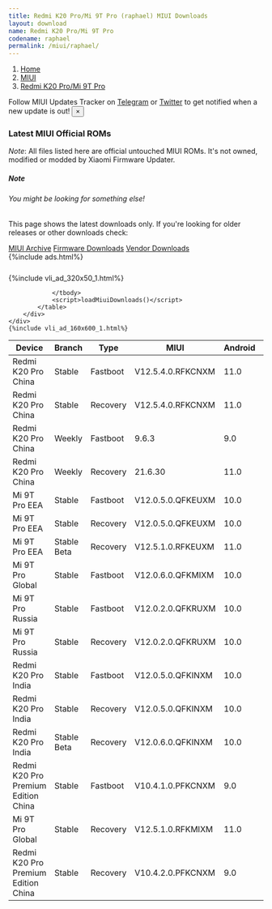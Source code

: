 ```yaml
---
title: Redmi K20 Pro/Mi 9T Pro (raphael) MIUI Downloads
layout: download
name: Redmi K20 Pro/Mi 9T Pro
codename: raphael
permalink: /miui/raphael/
---
```

<nav aria-label="breadcrumb">
    <ol class="breadcrumb">
        <li class="breadcrumb-item"><a href="/">Home</a></li>
        <li class="breadcrumb-item"><a href="/miui/">MIUI</a></li>
        <li class="breadcrumb-item active" aria-current="page"><a href="/miui/raphael/">Redmi K20 Pro/Mi 9T Pro</a></li>
    </ol>
</nav>
<div class="alert alert-primary alert-dismissible fade show" role="alert">
    Follow MIUI Updates Tracker on <a href="https://t.me/MIUIUpdatesTracker" class="alert-link">Telegram</a>
     or <a href="https://twitter.com/MiFwUpdater" class="alert-link">Twitter</a> to get notified when a new update is out!
    <button type="button" class="close" data-dismiss="alert" aria-label="Close">
        <span aria-hidden="true">&times;</span>
    </button>
</div>

### Latest MIUI Official ROMs
*Note*: All files listed here are official untouched MIUI ROMs. It's not owned, modified or modded by Xiaomi Firmware Updater.
<div class="card">
  <div class="card-body">
    <h5 class="card-title">Note</h5>
    <h6 class="card-subtitle mb-2 text-muted">You might be looking for something else!</h6>
    <p class="card-text">This page shows the latest downloads only.
     If you're looking for older releases or other downloads check:</p>
    <a href="/archive/miui/raphael/" class="card-link">MIUI Archive</a>
    <a href="/firmware/raphael/" class="card-link">Firmware Downloads</a>
    <a href="/vendor/raphael/" class="card-link">Vendor Downloads</a>
  </div>
</div>
{%include ads.html%}
<div class="row justify-content-center">
    <div class="col-10">
        <div class="table-responsive-md" style="margin-top: 25px;">
            {%include vli_ad_320x50_1.html%}
            <table id="miui" class="display dt-responsive nowrap compact table table-striped table-hover table-sm">
                <thead class="thead-dark">
                    <tr>
                        <th data-ref="device">Device</th>
                        <th data-ref="branch">Branch</th>
                        <th data-ref="type">Type</th>
                        <th data-ref="miui">MIUI</th>
                        <th data-ref="android">Android</th>
                        <th data-ref="size">Size</th>
                        <th data-ref="size">Date</th>
                        <th data-ref="link">Link</th>
                    </tr>
                </thead>
                <tbody>
                <tr><td>Redmi K20 Pro China</td><td>Stable</td><td>Fastboot</td><td>V12.5.4.0.RFKCNXM</td><td>11.0</td><td>4.0 GB</td><td>2021-05-21</td><td><a href="/miui/raphael/stable/V12.5.4.0.RFKCNXM/">Download</a></td></tr>
<tr><td>Redmi K20 Pro China</td><td>Stable</td><td>Recovery</td><td>V12.5.4.0.RFKCNXM</td><td>11.0</td><td>2.8 GB</td><td>2021-05-27</td><td><a href="/miui/raphael/stable/V12.5.4.0.RFKCNXM/">Download</a></td></tr>
<tr><td>Redmi K20 Pro China</td><td>Weekly</td><td>Fastboot</td><td>9.6.3</td><td>9.0</td><td>3.0 GB</td><td>2019-06-03</td><td><a href="/miui/raphael/weekly/9.6.3/">Download</a></td></tr>
<tr><td>Redmi K20 Pro China</td><td>Weekly</td><td>Recovery</td><td>21.6.30</td><td>11.0</td><td>2.8 GB</td><td>2021-07-01</td><td><a href="/miui/raphael/weekly/21.6.30/">Download</a></td></tr>
<tr><td>Mi 9T Pro EEA</td><td>Stable</td><td>Fastboot</td><td>V12.0.5.0.QFKEUXM</td><td>10.0</td><td>3.1 GB</td><td>2021-04-14</td><td><a href="/miui/raphael/stable/V12.0.5.0.QFKEUXM/">Download</a></td></tr>
<tr><td>Mi 9T Pro EEA</td><td>Stable</td><td>Recovery</td><td>V12.0.5.0.QFKEUXM</td><td>10.0</td><td>2.5 GB</td><td>2021-04-25</td><td><a href="/miui/raphael/stable/V12.0.5.0.QFKEUXM/">Download</a></td></tr>
<tr><td>Mi 9T Pro EEA</td><td>Stable Beta</td><td>Recovery</td><td>V12.5.1.0.RFKEUXM</td><td>11.0</td><td>2.6 GB</td><td>2021-07-06</td><td><a href="/miui/raphael/stable beta/V12.5.1.0.RFKEUXM/">Download</a></td></tr>
<tr><td>Mi 9T Pro Global</td><td>Stable</td><td>Fastboot</td><td>V12.0.6.0.QFKMIXM</td><td>10.0</td><td>3.0 GB</td><td>2021-06-10</td><td><a href="/miui/raphael/stable/V12.0.6.0.QFKMIXM/">Download</a></td></tr>
<tr><td>Mi 9T Pro Russia</td><td>Stable</td><td>Fastboot</td><td>V12.0.2.0.QFKRUXM</td><td>10.0</td><td>3.1 GB</td><td>2020-09-07</td><td><a href="/miui/raphael/stable/V12.0.2.0.QFKRUXM/">Download</a></td></tr>
<tr><td>Mi 9T Pro Russia</td><td>Stable</td><td>Recovery</td><td>V12.0.2.0.QFKRUXM</td><td>10.0</td><td>2.6 GB</td><td>2020-09-23</td><td><a href="/miui/raphael/stable/V12.0.2.0.QFKRUXM/">Download</a></td></tr>
<tr><td>Redmi K20 Pro India</td><td>Stable</td><td>Fastboot</td><td>V12.0.5.0.QFKINXM</td><td>10.0</td><td>3.0 GB</td><td>2021-03-15</td><td><a href="/miui/raphaelin/stable/V12.0.5.0.QFKINXM/">Download</a></td></tr>
<tr><td>Redmi K20 Pro India</td><td>Stable</td><td>Recovery</td><td>V12.0.5.0.QFKINXM</td><td>10.0</td><td>2.5 GB</td><td>2021-03-31</td><td><a href="/miui/raphaelin/stable/V12.0.5.0.QFKINXM/">Download</a></td></tr>
<tr><td>Redmi K20 Pro India</td><td>Stable Beta</td><td>Recovery</td><td>V12.0.6.0.QFKINXM</td><td>10.0</td><td>2.5 GB</td><td>2021-06-30</td><td><a href="/miui/raphaelin/stable beta/V12.0.6.0.QFKINXM/">Download</a></td></tr>
<tr><td>Redmi K20 Pro Premium Edition China</td><td>Stable</td><td>Fastboot</td><td>V10.4.1.0.PFKCNXM</td><td>9.0</td><td>3.4 GB</td><td>2019-08-27</td><td><a href="/miui/raphaels/stable/V10.4.1.0.PFKCNXM/">Download</a></td></tr>
<tr><td>Mi 9T Pro Global</td><td>Stable</td><td>Recovery</td><td>V12.5.1.0.RFKMIXM</td><td>11.0</td><td>2.6 GB</td><td>2021-06-17</td><td><a href="/miui/raphael/stable/V12.5.1.0.RFKMIXM/">Download</a></td></tr>
<tr><td>Redmi K20 Pro Premium Edition China</td><td>Stable</td><td>Recovery</td><td>V10.4.2.0.PFKCNXM</td><td>9.0</td><td>2.6 GB</td><td>2019-09-29</td><td><a href="/miui/raphaels/stable/V10.4.2.0.PFKCNXM/">Download</a></td></tr>

                </tbody>
                <script>loadMiuiDownloads()</script>
            </table>
        </div>
    </div>
    {%include vli_ad_160x600_1.html%}
</div>
